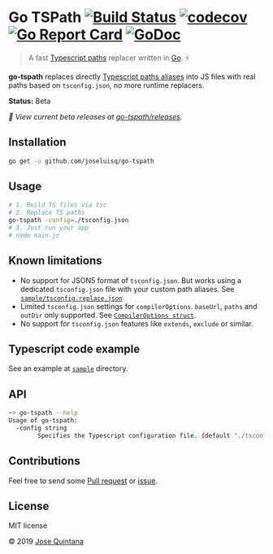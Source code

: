 # Go TSPath [![Build Status](https://travis-ci.org/joseluisq/go-tspath.svg?branch=master)](https://travis-ci.org/joseluisq/go-tspath) [![codecov](https://codecov.io/gh/joseluisq/go-tspath/branch/master/graph/badge.svg)](https://codecov.io/gh/joseluisq/go-tspath) [![Go Report Card](https://goreportcard.com/badge/github.com/joseluisq/go-tspath)](https://goreportcard.com/report/github.com/joseluisq/go-tspath) [![GoDoc](https://godoc.org/github.com/joseluisq/go-tspath?status.svg)](https://godoc.org/github.com/joseluisq/go-tspath)

> A fast [Typescript paths](https://www.typescriptlang.org/docs/handbook/module-resolution.html) replacer written in [Go](https://golang.org/). ⚡

**go-tspath** replaces directly [Typescript paths aliases](https://www.typescriptlang.org/docs/handbook/module-resolution.html) into JS files with real paths based on `tsconfig.json`, no more runtime replacers.

__Status:__ Beta

_🚀 View current beta releases at [go-tspath/releases](https://github.com/joseluisq/go-tspath/releases)._

## Installation

```sh
go get -u github.com/joseluisq/go-tspath
```

## Usage

```sh
# 1. Build TS files via tsc
# 2. Replace TS paths
go-tspath -config=./tsconfig.json
# 3. Just run your app
# node main.js
```

## Known limitations

- No support for JSON5 format of `tsconfig.json`. But works using a dedicated `tsconfig.json` file with your custom path aliases. See [`sample/tsconfig.replace.json`](https://github.com/joseluisq/go-tspath/blob/master/sample/tsconfig.replace.json)
- Limited `tsconfig.json` settings for `compilerOptions`. `baseUrl`, `paths` and `outDir` only supported. See [`CompilerOptions struct`](https://github.com/joseluisq/go-tspath/blob/master/pkg/tsconfig/tsconfig.go#L20).
- No support for `tsconfig.json` features like `extends`, `exclude` or similar.

## Typescript code example

See an example at [`sample`](https://github.com/joseluisq/go-tspath/tree/master/sample) directory.

## API

```sh
~> go-tspath --help
Usage of go-tspath:
  -config string
    	Specifies the Typescript configuration file. (default "./tsconfig.json")
```

## Contributions

Feel free to send some [Pull request](https://github.com/joseluisq/go-tspath/pulls) or [issue](https://github.com/joseluisq/go-tspath/issues).

## License
MIT license

© 2019 [Jose Quintana](https://git.io/joseluisq)
